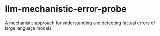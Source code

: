 # llm-mechanistic-error-probe
A mechanistic approach for understanding and detecting factual errors of large language models.
